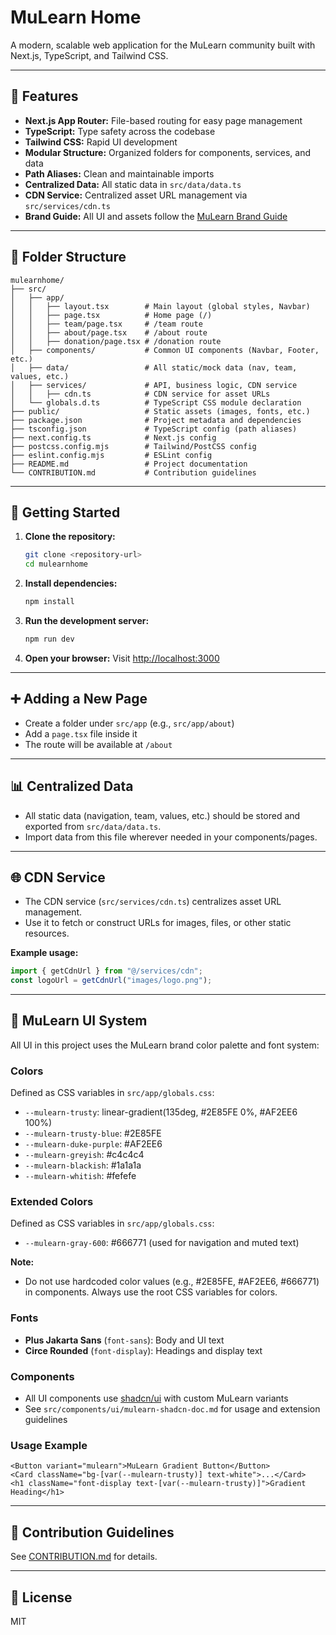 # MuLearn Home

A modern, scalable web application for the MuLearn community built with Next.js, TypeScript, and Tailwind CSS.

---

## 🚀 Features

- **Next.js App Router:** File-based routing for easy page management
- **TypeScript:** Type safety across the codebase
- **Tailwind CSS:** Rapid UI development
- **Modular Structure:** Organized folders for components, services, and data
- **Path Aliases:** Clean and maintainable imports
- **Centralized Data:** All static data in `src/data/data.ts`
- **CDN Service:** Centralized asset URL management via `src/services/cdn.ts`
- **Brand Guide:** All UI and assets follow the [MuLearn Brand Guide](https://mulearn.org/r/brandguide)

---

## 📁 Folder Structure

```
mulearnhome/
├── src/
│   ├── app/
│   │   ├── layout.tsx        # Main layout (global styles, Navbar)
│   │   ├── page.tsx          # Home page (/)
│   │   ├── team/page.tsx     # /team route
│   │   ├── about/page.tsx    # /about route
│   │   ├── donation/page.tsx # /donation route
│   ├── components/           # Common UI components (Navbar, Footer, etc.)
│   ├── data/                 # All static/mock data (nav, team, values, etc.)
│   ├── services/             # API, business logic, CDN service
│   │   ├── cdn.ts            # CDN service for asset URLs
│   └── globals.d.ts          # TypeScript CSS module declaration
├── public/                   # Static assets (images, fonts, etc.)
├── package.json              # Project metadata and dependencies
├── tsconfig.json             # TypeScript config (path aliases)
├── next.config.ts            # Next.js config
├── postcss.config.mjs        # Tailwind/PostCSS config
├── eslint.config.mjs         # ESLint config
├── README.md                 # Project documentation
└── CONTRIBUTION.md           # Contribution guidelines
```

---

## 🏁 Getting Started

1. **Clone the repository:**
   ```bash
   git clone <repository-url>
   cd mulearnhome
   ```

2. **Install dependencies:**
   ```bash
   npm install
   ```

3. **Run the development server:**
   ```bash
   npm run dev
   ```

4. **Open your browser:**
   Visit [http://localhost:3000](http://localhost:3000)

---

## ➕ Adding a New Page

- Create a folder under `src/app` (e.g., `src/app/about`)
- Add a `page.tsx` file inside it
- The route will be available at `/about`

---

## 📊 Centralized Data

- All static data (navigation, team, values, etc.) should be stored and exported from `src/data/data.ts`.
- Import data from this file wherever needed in your components/pages.

---

## 🌐 CDN Service

- The CDN service (`src/services/cdn.ts`) centralizes asset URL management.
- Use it to fetch or construct URLs for images, files, or other static resources.

**Example usage:**
```ts
import { getCdnUrl } from "@/services/cdn";
const logoUrl = getCdnUrl("images/logo.png");
```

---

## 🎨 MuLearn UI System

All UI in this project uses the MuLearn brand color palette and font system:

### Colors
Defined as CSS variables in `src/app/globals.css`:
- `--mulearn-trusty`: linear-gradient(135deg, #2E85FE 0%, #AF2EE6 100%)
- `--mulearn-trusty-blue`: #2E85FE
- `--mulearn-duke-purple`: #AF2EE6
- `--mulearn-greyish`: #c4c4c4
- `--mulearn-blackish`: #1a1a1a
- `--mulearn-whitish`: #fefefe

### Extended Colors
Defined as CSS variables in `src/app/globals.css`:
- `--mulearn-gray-600`: #666771 (used for navigation and muted text)

**Note:**
- Do not use hardcoded color values (e.g., #2E85FE, #AF2EE6, #666771) in components. Always use the root CSS variables for colors.

### Fonts
- **Plus Jakarta Sans** (`font-sans`): Body and UI text
- **Circe Rounded** (`font-display`): Headings and display text

### Components
- All UI components use [shadcn/ui](https://ui.shadcn.com/) with custom MuLearn variants
- See `src/components/ui/mulearn-shadcn-doc.md` for usage and extension guidelines

### Usage Example
```tsx
<Button variant="mulearn">MuLearn Gradient Button</Button>
<Card className="bg-[var(--mulearn-trusty)] text-white">...</Card>
<h1 className="font-display text-[var(--mulearn-trusty)]">Gradient Heading</h1>
```

---

## 🤝 Contribution Guidelines

See [CONTRIBUTION.md](CONTRIBUTION.md) for details.

---

## 📄 License

MIT
